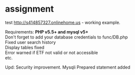 # assignment
test
http://s414857327.onlinehome.us  -  working example. 

Requirements: <strong>PHP v5.5+ and mysql v5+</strong><br>
Don't forget to add your database credentials to func/DB.php<br>
Fixed user search history<br>
Display tables fixed<br>
Error warned if ETF not valid or not accessible<br>
etc.

Upd:
Security improvement. Mysqli Prepared statement added
